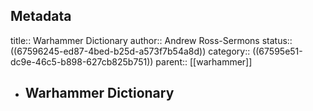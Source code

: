 ## Metadata
title:: Warhammer Dictionary
author:: Andrew Ross-Sermons
status:: ((67596245-ed87-4bed-b25d-a573f7b54a8d))
category:: ((67595e51-dc9e-46c5-b898-627cb825b751))
parent:: [[warhammer]]
- ## Warhammer Dictionary
